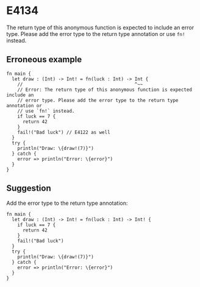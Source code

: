 # E4134

The return type of this anonymous function is expected to include an error type.
Please add the error type to the return type annotation or use `fn!` instead.

## Erroneous example

```moonbit
fn main {
  let draw : (Int) -> Int! = fn(luck : Int) -> Int {
    //                                         ^~~
    // Error: The return type of this anonymous function is expected include an
    // error type. Please add the error type to the return type annotation or
    // use `fn!` instead.
    if luck == 7 {
      return 42
    }
    fail!("Bad luck") // E4122 as well
  }
  try {
    println("Draw: \{draw!(7)}")
  } catch {
    error => println("Error: \{error}")
  }
}
```

## Suggestion

Add the error type to the return type annotation:

```moonbit
fn main {
  let draw : (Int) -> Int! = fn(luck : Int) -> Int! {
    if luck == 7 {
      return 42
    }
    fail!("Bad luck")
  }
  try {
    println("Draw: \{draw!(7)}")
  } catch {
    error => println("Error: \{error}")
  }
}
```

